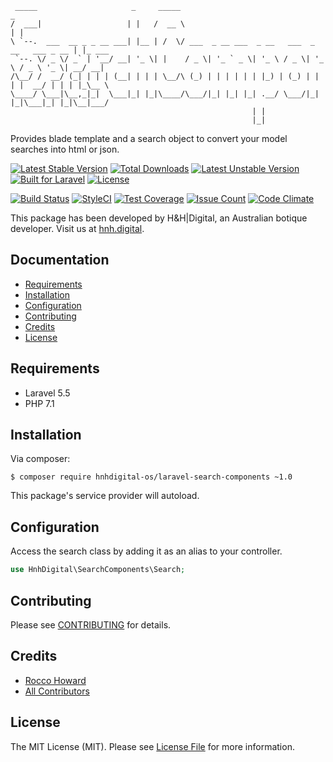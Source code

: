 ```
 _____                     _     _____                                              _       
/  ___|                   | |   /  __ \                                            | |      
\ `--.  ___  __ _ _ __ ___| |__ | /  \/ ___  _ __ ___  _ __   ___  _ __   ___ _ __ | |_ ___ 
 `--. \/ _ \/ _` | '__/ __| '_ \| |    / _ \| '_ ` _ \| '_ \ / _ \| '_ \ / _ \ '_ \| __/ __|
/\__/ /  __/ (_| | | | (__| | | | \__/\ (_) | | | | | | |_) | (_) | | | |  __/ | | | |_\__ \
\____/ \___|\__,_|_|  \___|_| |_|\____/\___/|_| |_| |_| .__/ \___/|_| |_|\___|_| |_|\__|___/
                                                      | |                                   
                                                      |_|                                   
```

Provides blade template and a search object to convert your model searches into html or json.

[![Latest Stable Version](https://poser.pugx.org/hnhdigital-os/laravel-search-components/v/stable.svg)](https://packagist.org/packages/hnhdigital-os/laravel-search-components) [![Total Downloads](https://poser.pugx.org/hnhdigital-os/laravel-search-components/downloads.svg)](https://packagist.org/packages/hnhdigital-os/laravel-search-components) [![Latest Unstable Version](https://poser.pugx.org/hnhdigital-os/laravel-search-components/v/unstable.svg)](https://packagist.org/packages/hnhdigital-os/laravel-search-components) [![Built for Laravel](https://img.shields.io/badge/Built_for-Laravel-green.svg)](https://laravel.com/) [![License](https://poser.pugx.org/hnhdigital-os/laravel-search-components/license.svg)](https://packagist.org/packages/hnhdigital-os/laravel-search-components)

[![Build Status](https://travis-ci.org/hnhdigital-os/laravel-search-components.svg?branch=master)](https://travis-ci.org/hnhdigital-os/laravel-search-components) [![StyleCI](https://styleci.io/repos/116639586/shield?branch=master)](https://styleci.io/repos/116639586) [![Test Coverage](https://codeclimate.com/github/hnhdigital-os/laravel-search-components/badges/coverage.svg)](https://codeclimate.com/github/hnhdigital-os/laravel-search-components/coverage) [![Issue Count](https://codeclimate.com/github/hnhdigital-os/laravel-search-components/badges/issue_count.svg)](https://codeclimate.com/github/hnhdigital-os/laravel-search-components) [![Code Climate](https://codeclimate.com/github/hnhdigital-os/laravel-search-components/badges/gpa.svg)](https://codeclimate.com/github/hnhdigital-os/laravel-search-components)

This package has been developed by H&H|Digital, an Australian botique developer. Visit us at [hnh.digital](http://hnh.digital).

## Documentation

* [Requirements](#requirements)
* [Installation](#install)
* [Configuration](#configuration)
* [Contributing](#contributing)
* [Credits](#credits)
* [License](#license)

## Requirements

* Laravel 5.5
* PHP 7.1

## Installation

Via composer:

`$ composer require hnhdigital-os/laravel-search-components ~1.0`

This package's service provider will autoload.

## Configuration

Access the search class by adding it as an alias to your controller.

```php
use HnhDigital\SearchComponents\Search;
```

## Contributing

Please see [CONTRIBUTING](https://github.com/hnhdigital-os/laravel-search-components/blob/master/CONTRIBUTING.md) for details.

## Credits

* [Rocco Howard](https://github.com/RoccoHoward)
* [All Contributors](https://github.com/hnhdigital-os/laravel-search-components/contributors)

## License

The MIT License (MIT). Please see [License File](https://github.com/hnhdigital-os/laravel-search-components/blob/master/LICENSE) for more information.
